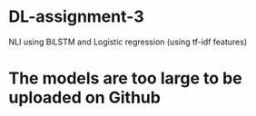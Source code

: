 # DL-assignment-3
NLI using BiLSTM and Logistic regression (using tf-idf features)

# The models are too large to be uploaded on Github
